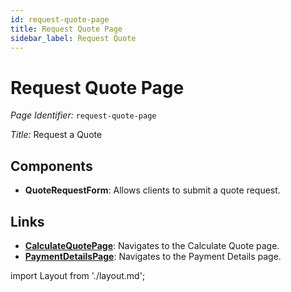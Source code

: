 ```yaml
---
id: request-quote-page
title: Request Quote Page
sidebar_label: Request Quote
---
```


# Request Quote Page

*Page Identifier:* `request-quote-page`

*Title:* Request a Quote

## Components
- **QuoteRequestForm**: Allows clients to submit a quote request.



## Links
- [**CalculateQuotePage**](/): Navigates to the Calculate Quote page.
- [**PaymentDetailsPage**](/): Navigates to the Payment Details page.

import Layout from './layout.md';

<Layout />

